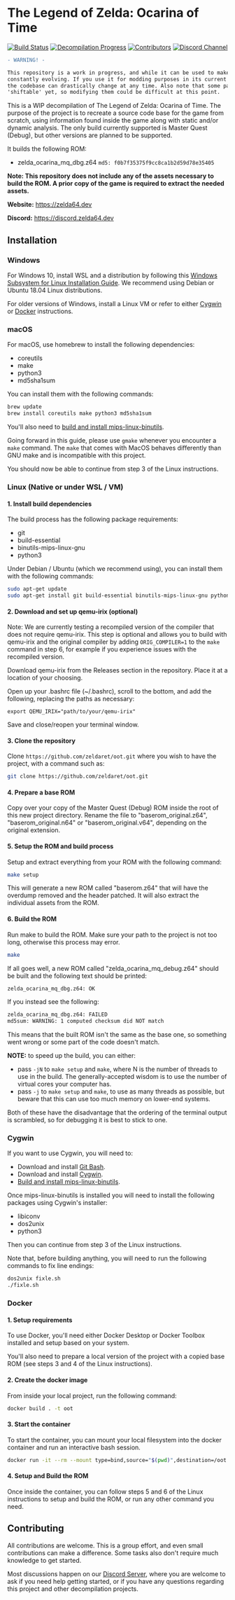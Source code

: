 # The Legend of Zelda: Ocarina of Time

[![Build Status][jenkins-badge]][jenkins] [![Decompilation Progress][progress-badge]][progress] [![Contributors][contributors-badge]][contributors] [![Discord Channel][discord-badge]][discord]

[jenkins]: https://jenkins.deco.mp/job/OOT/job/master
[jenkins-badge]: https://img.shields.io/jenkins/build?jobUrl=https%3A%2F%2Fjenkins.deco.mp%2Fjob%2FOOT%2Fjob%2Fmaster

[progress]: https://zelda64.dev/progress.html
[progress-badge]: https://img.shields.io/endpoint?url=https://zelda64.dev/reports/progress_shield.json

[contributors]: https://github.com/zeldaret/oot/graphs/contributors
[contributors-badge]: https://img.shields.io/github/contributors/zeldaret/oot

[discord]: https://discord.zelda64.dev
[discord-badge]: https://img.shields.io/discord/688807550715560050?color=%237289DA&logo=discord&logoColor=%23FFFFFF

```diff
- WARNING! -

This repository is a work in progress, and while it can be used to make certain changes, it's still
constantly evolving. If you use it for modding purposes in its current state, please be aware that
the codebase can drastically change at any time. Also note that some parts of the ROM may not be
'shiftable' yet, so modifying them could be difficult at this point.
```

This is a WIP decompilation of The Legend of Zelda: Ocarina of Time.
The purpose of the project is to recreate a source code base for the game from scratch, using information found inside the game along with static and/or dynamic analysis.
The only build currently supported is Master Quest (Debug), but other versions are planned to be supported.

It builds the following ROM:

* zelda_ocarina_mq_dbg.z64 `md5: f0b7f35375f9cc8ca1b2d59d78e35405`

**Note: This repository does not include any of the assets necessary to build the ROM. A prior copy of the game is required to extract the needed assets.**

**Website:** <https://zelda64.dev>

**Discord:** <https://discord.zelda64.dev>

## Installation

### Windows

For Windows 10, install WSL and a distribution by following this
[Windows Subsystem for Linux Installation Guide](https://docs.microsoft.com/en-us/windows/wsl/install-win10).
We recommend using Debian or Ubuntu 18.04 Linux distributions.

For older versions of Windows, install a Linux VM or refer to either [Cygwin](#Cygwin) or [Docker](#Docker) instructions.

### macOS

For macOS, use homebrew to install the following dependencies:

* coreutils
* make
* python3
* md5sha1sum

You can install them with the following commands:

```bash
brew update
brew install coreutils make python3 md5sha1sum
```

You'll also need to [build and install mips-linux-binutils](docs/BUILDING_BINUTILS_MACOS.md).

Going forward in this guide, please use `gmake` whenever you encounter a `make` command.
The `make` that comes with MacOS behaves differently than GNU make and is incompatible with this project.

You should now be able to continue from step 3 of the Linux instructions.

### Linux (Native or under WSL / VM)

#### 1. Install build dependencies

The build process has the following package requirements:

* git
* build-essential
* binutils-mips-linux-gnu
* python3

Under Debian / Ubuntu (which we recommend using), you can install them with the following commands:

```bash
sudo apt-get update
sudo apt-get install git build-essential binutils-mips-linux-gnu python3
```

#### 2. Download and set up qemu-irix (optional)

Note: We are currently testing a recompiled version of the compiler that does not require qemu-irix.
This step is optional and allows you to build with qemu-irix and the original compiler by adding `ORIG_COMPILER=1` to the `make` command in step 6, for example if you experience issues with the recompiled version.

Download qemu-irix from the Releases section in the repository. Place it at a location of your choosing.

Open up your .bashrc file (~/.bashrc), scroll to the bottom, and add the following, replacing the paths as necessary:

```text
export QEMU_IRIX="path/to/your/qemu-irix"
```

Save and close/reopen your terminal window.

#### 3. Clone the repository

Clone `https://github.com/zeldaret/oot.git` where you wish to have the project, with a command such as:

```bash
git clone https://github.com/zeldaret/oot.git
```

#### 4. Prepare a base ROM

Copy over your copy of the Master Quest (Debug) ROM inside the root of this new project directory.
Rename the file to "baserom_original.z64", "baserom_original.n64" or "baserom_original.v64", depending on the original extension.

#### 5. Setup the ROM and build process

Setup and extract everything from your ROM with the following command:

```bash
make setup
```

This will generate a new ROM called "baserom.z64" that will have the overdump removed and the header patched.
It will also extract the individual assets from the ROM.

#### 6. Build the ROM

Run make to build the ROM.
Make sure your path to the project is not too long, otherwise this process may error.

```bash
make
```

If all goes well, a new ROM called "zelda_ocarina_mq_debug.z64" should be built and the following text should be printed:

```bash
zelda_ocarina_mq_dbg.z64: OK
```

If you instead see the following:

```bash
zelda_ocarina_mq_dbg.z64: FAILED
md5sum: WARNING: 1 computed checksum did NOT match
```

This means that the built ROM isn't the same as the base one, so something went wrong or some part of the code doesn't match.

**NOTE:** to speed up the build, you can either:
* pass `-jN` to `make setup` and `make`, where N is the number of threads to use in the build. The generally-accepted wisdom is to use the number of virtual cores your computer has.
* pass `-j` to `make setup` and `make`, to use as many threads as possible, but beware that this can use too much memory on lower-end systems.

Both of these have the disadvantage that the ordering of the terminal output is scrambled, so for debugging it is best to stick to one.


### Cygwin

If you want to use Cygwin, you will need to:

* Download and install [Git Bash](https://git-scm.com/download/win).
* Download and install [Cygwin](https://cygwin.com).
* [Build and install mips-linux-binutils](docs/BUILDING_BINUTILS_CYGWIN.md).

Once mips-linux-binutils is installed you will need to install the following packages using Cygwin's installer:

* libiconv
* dos2unix
* python3

Then you can continue from step 3 of the Linux instructions.

Note that, before building anything, you will need to run the following commands to fix line endings:

```bash
dos2unix fixle.sh
./fixle.sh
```

### Docker

#### 1. Setup requirements

To use Docker, you'll need either Docker Desktop or Docker Toolbox installed and setup based on your system.

You'll also need to prepare a local version of the project with a copied base ROM (see steps 3 and 4 of the Linux instructions).

#### 2. Create the docker image

From inside your local project, run the following command:

```bash
docker build . -t oot
```

#### 3. Start the container

To start the container, you can mount your local filesystem into the docker container and run an interactive bash session.

```bash
docker run -it --rm --mount type=bind,source="$(pwd)",destination=/oot oot /bin/bash
```

#### 4. Setup and Build the ROM

Once inside the container, you can follow steps 5 and 6 of the Linux instructions to setup and build the ROM, or run any other command you need.

## Contributing

All contributions are welcome. This is a group effort, and even small contributions can make a difference.
Some tasks also don't require much knowledge to get started.

Most discussions happen on our [Discord Server](https://discord.zelda64.dev), where you are welcome to ask if you need help getting started, or if you have any questions regarding this project and other decompilation projects.
